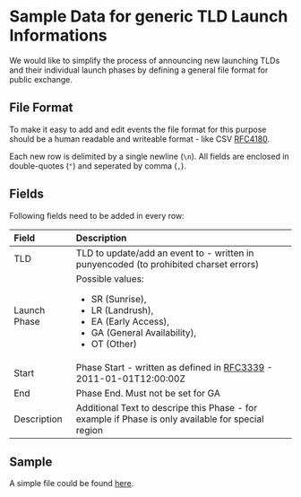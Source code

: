 Sample Data for generic TLD Launch Informations
===============================================

We would like to simplify the process of announcing new launching TLDs and their individual launch phases by defining a general file format for public exchange.

## File Format

To make it easy to add and edit events the file format for this purpose should be a human readable and writeable format - like CSV [RFC4180](http://www.ietf.org/rfc/rfc4180.txt).

Each new row is delimited by a single newline (`\n`). All fields are enclosed in double-quotes (`"`) and seperated by comma (`,`).

## Fields

Following fields need to be added in every row:

| Field | Description |
| :-------- | :----------- |
| TLD | TLD to update/add an event to - written in punyencoded (to prohibited charset errors) |
| Launch Phase | Possible values:<ul><li>SR (Sunrise),<li>LR (Landrush),<li>EA (Early Access),<li>GA (General Availability), <li>OT (Other)</ul> |
| Start | Phase Start - written as defined in [RFC3339](http://www.ietf.org/rfc/rfc3339.txt) - 2011-01-01T12:00:00Z |
| End | Phase End. Must not be set for GA |
| Description | Additional Text to descripe this Phase - for example if Phase is only available for special region |

## Sample

A simple file could be found [here](https://raw.githubusercontent.com/ntldstats/ntldstats_launch/master/sample.csv).
